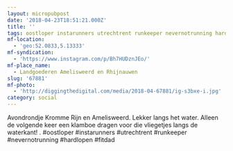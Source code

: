 ```yaml
---
layout: micropubpost
date: '2018-04-23T18:51:21.000Z'
title: ''
tags: oostloper instarunners utrechtrent runkeeper nevernotrunning hardlopen fitdad
mf-location:
  - 'geo:52.0833,5.13333'
mf-syndication:
  - 'https://www.instagram.com/p/Bh7HUDznJEo/'
mf-place_name:
  - Landgoederen Amelisweerd en Rhijnauwen
slug: '67881'
mf-photo:
  - 'http://diggingthedigital.com/media/2018-04-67881/ig-s3bxe-i.jpg'
category: social
---
```

Avondrondje Kromme Rijn en Amelisweerd. Lekker langs het water. Alleen de volgende keer een klamboe dragen voor die vliegetjes langs de waterkant!
.
#oostloper #instarunners #utrechtrent #runkeeper #nevernotrunning #hardlopen #fitdad

